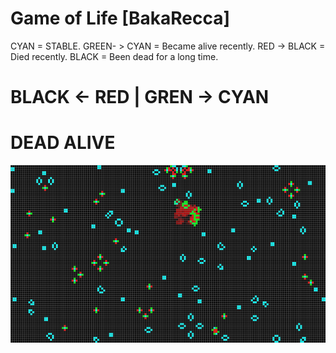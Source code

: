 # Game of Life [BakaRecca]

CYAN          = STABLE.
GREEN- > CYAN = Became alive recently.
RED -> BLACK  = Died recently.
BLACK         = Been dead for a long time.



# BLACK <- RED | GREN -> CYAN
#    DEAD          ALIVE

![ScreenShot](screenshot.png)
